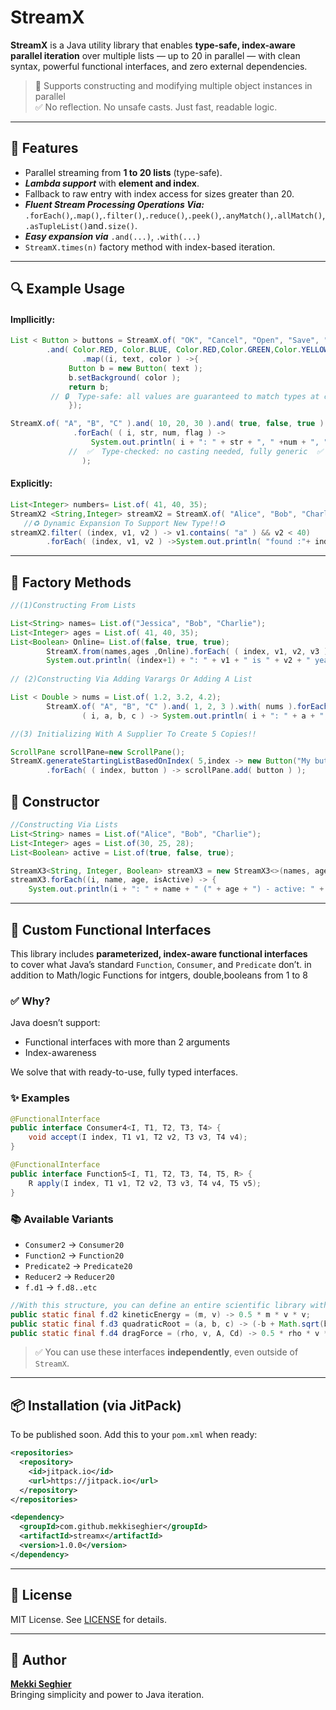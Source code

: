 # StreamX

**StreamX** is a Java utility library that enables **type-safe, index-aware parallel iteration** over multiple lists — up to 20 in parallel — with clean syntax, powerful functional interfaces, and zero external dependencies.

> 🔧 Supports constructing and modifying multiple object instances in parallel  
> ✅ No reflection. No unsafe casts. Just fast, readable logic.

---

## 🚀 Features

- Parallel streaming from **1 to 20 lists** (type-safe).
- ***Lambda support*** with **element and index**.
- Fallback to raw entry with index access for sizes greater than 20.
- *****Fluent Stream Processing Operations Via:***** `.forEach()`,`.map()`,`.filter()`,`.reduce()`,`.peek()`,`.anyMatch()`,`.allMatch()`,`.asTupleList()`and`.size()`.
- *****Easy expansion via***** `.and(...)`, `.with(...)`
- `StreamX.times(n)` factory method with index-based iteration.

---

## 🔍 Example Usage
#### Impllicitly:

```java
List < Button > buttons = StreamX.of( "OK", "Cancel", "Open", "Save", "Close", "Edit" )
        .and( Color.RED, Color.BLUE, Color.RED,Color.GREEN,Color.YELLOW,Color.MAGENTA)
                .map((i, text, color ) ->{
             Button b = new Button( text );
             b.setBackground( color );
             return b;
         // 🔒  Type-safe: all values are guaranteed to match types at compile-time 🔒
             });
```
```java
StreamX.of( "A", "B", "C" ).and( 10, 20, 30 ).and( true, false, true )
              .forEach( ( i, str, num, flag ) ->
                  System.out.println( i + ": " + str + ", " +num + ", " + flag )  
             //  ✅  Type-checked: no casting needed, fully generic  ✅ 
                );
```
#### Explicitly:

```java
List<Integer> numbers= List.of( 41, 40, 35);
StreamX2 <String,Integer> streamX2 = StreamX.of( "Alice", "Bob", "Charlie" ).with( numbers ); 
   //♻️ Dynamic Expansion To Support New Type!!♻️
streamX2.filter( (index, v1, v2 ) -> v1.contains( "a" ) && v2 < 40)
        .forEach( (index, v1, v2 ) ->System.out.println( "found :"+ index +", name = "+v1+", age = "+ v2 ));
```


---

## 🧪 Factory Methods

```java
//(1)Constructing From Lists

List<String> names= List.of("Jessica", "Bob", "Charlie");
List<Integer> ages = List.of( 41, 40, 35);
List<Boolean> Online= List.of(false, true, true);
        StreamX.from(names,ages ,Online).forEach( ( index, v1, v2, v3 ) ->
        System.out.println( (index+1) + ": " + v1 + " is " + v2 + " years old, with an online status " + v3 +".") );
 
// (2)Constructing Via Adding Varargs Or Adding A List

List < Double > nums = List.of( 1.2, 3.2, 4.2);
        StreamX.of( "A", "B", "C" ).and( 1, 2, 3 ).with( nums ).forEach(
                ( i, a, b, c ) -> System.out.println( i + ": " + a + ", " + b + ", " + c ) );

//(3) Initializing With A Supplier To Create 5 Copies!!

ScrollPane scrollPane=new ScrollPane();
StreamX.generateStartingListBasedOnIndex( 5,index -> new Button("My button number "+index) )
        .forEach( ( index, button ) -> scrollPane.add( button ) );
```
## 🧪 Constructor 

```java
//Constructing Via Lists
List<String> names = List.of("Alice", "Bob", "Charlie");
List<Integer> ages = List.of(30, 25, 28);
List<Boolean> active = List.of(true, false, true);

StreamX3<String, Integer, Boolean> streamX3 = new StreamX3<>(names, ages, active);
streamX3.forEach((i, name, age, isActive) -> {
    System.out.println(i + ": " + name + " (" + age + ") - active: " + isActive);});
```
---

## 🧠 Custom Functional Interfaces

This library includes **parameterized, index-aware functional interfaces**  
to cover what Java’s standard `Function`, `Consumer`, and `Predicate` don’t.
in addition to Math/logic Functions for intgers, double,booleans from 1 to 8 

### ✅ Why?

Java doesn’t support:

- Functional interfaces with more than 2 arguments
- Index-awareness

We solve that with ready-to-use, fully typed interfaces.

### ✨ Examples

```java
@FunctionalInterface
public interface Consumer4<I, T1, T2, T3, T4> {
    void accept(I index, T1 v1, T2 v2, T3 v3, T4 v4);
}

@FunctionalInterface
public interface Function5<I, T1, T2, T3, T4, T5, R> {
    R apply(I index, T1 v1, T2 v2, T3 v3, T4 v4, T5 v5);
}
```

### 📚 Available Variants

- `Consumer2` → `Consumer20`
- `Function2` → `Function20`
- `Predicate2` → `Predicate20`
- `Reducer2` → `Reducer20` 
- `f.d1` → `f.d8..etc` 

```java
//With this structure, you can define an entire scientific library with hundreds of reusable formulas like:
public static final f.d2 kineticEnergy = (m, v) -> 0.5 * m * v * v;
public static final f.d3 quadraticRoot = (a, b, c) -> (-b + Math.sqrt(b*b - 4*a*c)) / (2*a);
public static final f.d4 dragForce = (rho, v, A, Cd) -> 0.5 * rho * v * v * A * Cd;
```
> ✅ You can use these interfaces **independently**, even outside of `StreamX`.

---

## 📦 Installation (via JitPack)

To be published soon. Add this to your `pom.xml` when ready:

```xml
<repositories>
  <repository>
    <id>jitpack.io</id>
    <url>https://jitpack.io</url>
  </repository>
</repositories>

<dependency>
  <groupId>com.github.mekkiseghier</groupId>
  <artifactId>streamx</artifactId>
  <version>1.0.0</version>
</dependency>
```

---

## 📝 License

MIT License. See [LICENSE](./LICENSE) for details.

---

## 👤 Author

**[Mekki Seghier](https://github.com/mekkiseghier)**  
Bringing simplicity and power to Java iteration.
